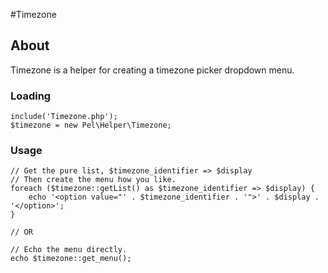 #Timezone

## About

Timezone is a helper for creating a timezone picker dropdown menu.

### Loading

    include('Timezone.php');
    $timezone = new Pel\Helper\Timezone;

### Usage

    // Get the pure list, $timezone_identifier => $display
    // Then create the menu how you like.
    foreach ($timezone::getList() as $timezone_identifier => $display) {
        echo '<option value="' . $timezone_identifier . '">' . $display . '</option>';
    }

    // OR

    // Echo the menu directly.
    echo $timezone::get_menu();
